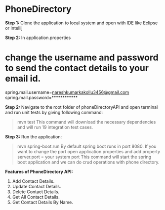 # PhoneDirectory

**Step 1:**
Clone the application to local system and open with IDE like Eclipse or Intellij

**Step 2:**
In application.properties

change the username and password to send the contact details to your email id.
======================================================
spring.mail.username=nareshkumarkakollu3456@gmail.com
spring.mail.password=************

**Step 2:**
Navigate to the root folder of phoneDirectoryAPI and open terminal and run unit tests by giving following command:
>mvn test
This command will download the  necessary dependencies and  will run 19 integration test cases.

**Step 3:**
Run the application:
>mvn spring-boot:run
By default spring boot runs in port 8080. If you want to change the port open application.properties and add property server.port = your system port
This command will start the spring boot application and we can do crud operations with phone directory.

**Features of PhoneDirectory API:**
1. Add Contact Details.
2. Update Contact Details.
3. Delete Contact Details.
4. Get All Contact Details.
5. Get Contact Details By Name.
   
